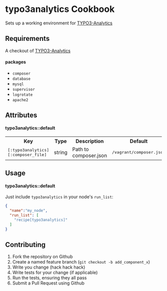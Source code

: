 typo3analytics Cookbook
========================
Sets up a working environment for [TYPO3-Analytics](https://github.com/andygrunwald/TYPO3-Analytics)

Requirements
------------
A checkout of [TYPO3-Analytics](https://github.com/andygrunwald/TYPO3-Analytics)

#### packages
- `composer`
- `database`
- `mysql`
- `supervisor`
- `logrotate`
- `apache2`

Attributes
----------

#### typo3analytics::default
<table>
  <tr>
    <th>Key</th>
    <th>Type</th>
    <th>Description</th>
    <th>Default</th>
  </tr>
  <tr>
    <td><tt>[:typo3analytics][:composer_file]</tt></td>
    <td>string</td>
    <td>Path to composer.json</td>
    <td><tt>/vagrant/composer.json</tt></td>
  </tr>
</table>

Usage
-----
#### typo3analytics::default

Just include `typo3analytics` in your node's `run_list`:

```json
{
  "name":"my_node",
  "run_list": [
    "recipe[typo3analytics]"
  ]
}
```

Contributing
------------

1. Fork the repository on Github
2. Create a named feature branch (`git checkout -b add_component_x`)
3. Write you change (hack hack hack)
4. Write tests for your change (if applicable)
5. Run the tests, ensuring they all pass
6. Submit a Pull Request using Github

